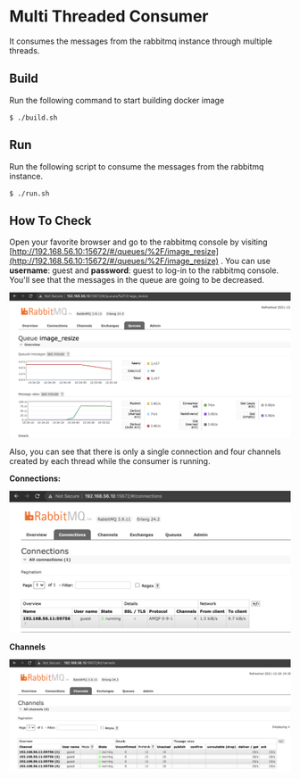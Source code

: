 # Multi Threaded Consumer

It consumes the messages from the rabbitmq instance through multiple threads.

## Build
Run the following command to start building docker image

```shell
$ ./build.sh
```

## Run
Run the following script to consume the messages from the rabbitmq instance.

```shell
$ ./run.sh
```

## How To Check

Open your favorite browser and go to the rabbitmq console by visiting [http://192.168.56.10:15672/#/queues/%2F/image_resize](http://192.168.56.10:15672/#/queues/%2F/image_resize) . You can use **username**: guest and **password**: guest to log-in to the rabbitmq console.
You'll see that the messages in the queue are going to be decreased.

![RabbitMQ Connections](docs/images/multi-threaded-consumer.png)

Also, you can see that there is only a single connection and four channels created by each thread while the consumer is running.

**Connections:**

![RabbitMQ Connections](docs/images/multi-threaded-consumer_connections.png)

**Channels**

![RabbitMQ Connections](docs/images/multi-threaded-consumer_channels.png)